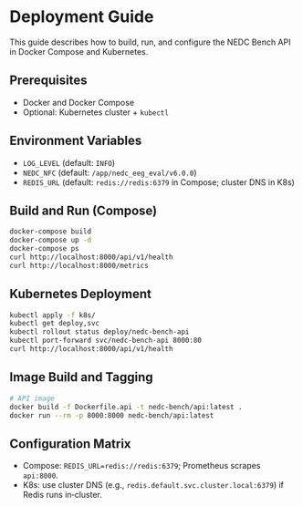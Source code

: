 # Deployment Guide

This guide describes how to build, run, and configure the NEDC Bench API in Docker Compose and Kubernetes.

## Prerequisites

- Docker and Docker Compose
- Optional: Kubernetes cluster + `kubectl`

## Environment Variables

- `LOG_LEVEL` (default: `INFO`)
- `NEDC_NFC` (default: `/app/nedc_eeg_eval/v6.0.0`)
- `REDIS_URL` (default: `redis://redis:6379` in Compose; cluster DNS in K8s)

## Build and Run (Compose)

```bash
docker-compose build
docker-compose up -d
docker-compose ps
curl http://localhost:8000/api/v1/health
curl http://localhost:8000/metrics
```

## Kubernetes Deployment

```bash
kubectl apply -f k8s/
kubectl get deploy,svc
kubectl rollout status deploy/nedc-bench-api
kubectl port-forward svc/nedc-bench-api 8000:80
curl http://localhost:8000/api/v1/health
```

## Image Build and Tagging

```bash
# API image
docker build -f Dockerfile.api -t nedc-bench/api:latest .
docker run --rm -p 8000:8000 nedc-bench/api:latest
```

## Configuration Matrix

- Compose: `REDIS_URL=redis://redis:6379`; Prometheus scrapes `api:8000`.
- K8s: use cluster DNS (e.g., `redis.default.svc.cluster.local:6379`) if Redis runs in‑cluster.

